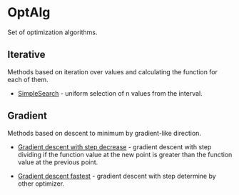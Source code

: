 # OptAlg
Set of optimization algorithms.

## Iterative
Methods based on iteration over values and calculating the function for each of them.

- [SimpleSearch](https://github.com/ShkalikovOleh/OptAlg/blob/master/optalg/iterative/simple_search.py) - uniform selection of n values from the interval.

## Gradient
Methods based on descent to minimum by gradient-like direction.

- [Gradient descent with step decrease](https://github.com/ShkalikovOleh/OptAlg/blob/master/optalg/gradient/gd_step_decrease.py) - gradient descent with step dividing if the function value at the new point is greater than the function value at the previous point.

- [Gradient descent fastest](https://github.com/ShkalikovOleh/OptAlg/blob/master/optalg/gradient/gd_fastest.py) - gradient descent with step determine by other optimizer.